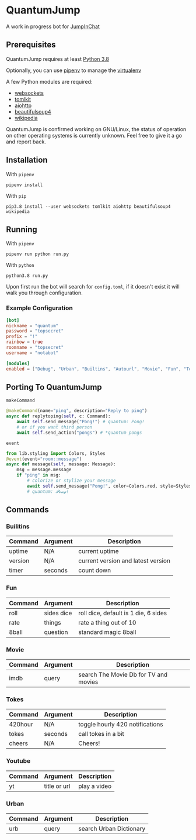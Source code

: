# QuantumJump
A work in progress bot for [JumpInChat](https://jumpin.chat)

## Prerequisites
QuantumJump requires at least [Python 3.8](https://www.python.org/downloads/release/python-380/)

Optionally, you can use [pipenv](https://pipenv.readthedocs.io/en/latest/) to manage the 
[virtualenv](https://virtualenv.pypa.io/en/stable/)

A few Python modules are required:
- [websockets](https://github.com/aaugustin/websockets)
- [tomlkit](https://github.com/sdispater/tomlkit)
- [aiohttp](https://github.com/aio-libs/aiohttp/)
- [beautifulsoup4](https://code.launchpad.net/beautifulsoup)
- [wikipedia](https://github.com/goldsmith/Wikipedia)

QuantumJump is confirmed working on GNU/Linux, the status of operation on other operating systems is currently unknown.
Feel free to give it a go and report back.

## Installation
With `pipenv`
```
pipenv install
```
With `pip`
```
pip3.8 install --user websockets tomlkit aiohttp beautifulsoup4 wikipedia
```

## Running
With `pipenv`
```
pipenv run python run.py
```
With `python`
```
python3.8 run.py
```
Upon first run the bot will search for `config.toml`, if it doesn't exist it will walk you through configuration.


### Example Configuration
```toml
[bot]
nickname = "quantum"
password = "topsecret"
prefix = "!"
rainbow = true
roomname = "topsecret"
username = "notabot"

[modules]
enabled = ["Debug", "Urban", "Builtins", "Autourl", "Movie", "Fun", "Tokes"]
```

## Porting To QuantumJump
`makeCommand`
```py
@makeCommand(name="ping", description="Reply to ping")
async def replytoping(self, c: Command):
    await self.send_message("Pong!") # quantum: Pong!
    # or if you want third person
    await self.send_action("pongs") # *quantum pongs
```

`event`
```py
from lib.styling import Colors, Styles
@event(event="room::message")
async def message(self, message: Message):
    msg = message.message
    if "ping" in msg:
        # colorize or stylize your message
        await self.send_message("Pong!", color=Colors.red, style=Styles.script)
        # quantum: 𝓟𝓸𝓷𝓰! 
```

## Commands
### Builitins
| Command | Argument | Description                        |
|---------|----------|------------------------------------|
| uptime  | N/A      | current uptime                     |
| version | N/A      | current version and latest version |
| timer   | seconds  | count down                         |

### Fun
| Command | Argument   | Description            |
|---------|------------|------------------------|
| roll    | sides dice | roll dice, default is 1 die, 6 sides |
| rate    | things     | rate a thing out of 10 |
| 8ball   | question   | standard magic 8ball   |

### Movie
| Command | Argument | Description |
|---------|----------|-------------|
| imdb    | query    | search The Movie Db for TV and movies |

### Tokes
| Command | Argument | Description                     |
|---------|----------|---------------------------------|
| 420hour | N/A      | toggle hourly 420 notifications |
| tokes   | seconds  | call tokes in a bit             |
| cheers  | N/A      | Cheers!                         |

### Youtube
| Command | Argument | Description |
|---------|----------|-------------|
| yt      | title or url |      play a video |

### Urban
| Command | Argument | Description |
|---------|----------|-------------|
| urb     | query    | search Urban Dictionary |
```
